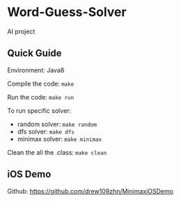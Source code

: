 # Word-Guess-Solver
AI project

## Quick Guide
Environment: Java8

Compile the code: `make` 

Run the code: `make run`

To run specific solver:
- random solver: `make random`
- dfs solver: `make dfs`
- minimax solver: `make minimax`

Clean the all the .class: `make clean` 
## iOS Demo
Github: https://github.com/drew109zhn/MinimaxiOSDemo
